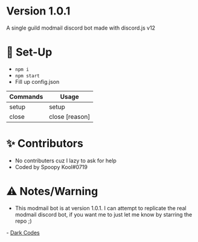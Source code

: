 # Version 1.0.1
A single guild modmail discord bot made with discord.js v12

# 📝 Set-Up
- ```npm i```
- ```npm start```
- Fill up config.json

Commands | Usage
------------ | -------------
setup | setup
close | close [reason]


# ✨ Contributors
- No contributers cuz I lazy to ask for help
- Coded by Spoopy Kool#0719

# ⚠️ Notes/Warning
- This modmail bot is at version 1.0.1. I can attempt to replicate the real modmail discord bot, if you want me to just let me know by starring the repo ;)

\- [Dark Codes](https://discord.gg/eXqazAu)
